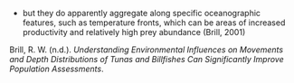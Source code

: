 - but they do apparently aggregate along specific oceanographic features, such as temperature fronts, which can be areas of increased productivity and relatively high prey abundance (Brill, 2001)

Brill, R. W. (n.d.). _Understanding Environmental Influences on Movements and Depth Distributions of Tunas and Billfishes Can Significantly Improve Population Assessments_.